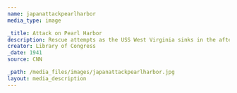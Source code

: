 ```yaml
---
name: japanattackpearlharbor
media_type: image

_title: Attack on Pearl Harbor
description: Rescue attempts as the USS West Virginia sinks in the aftermath of the attack
creator: Library of Congress
_date: 1941
source: CNN

_path: /media_files/images/japanattackpearlharbor.jpg 
layout: media_description
---
```

